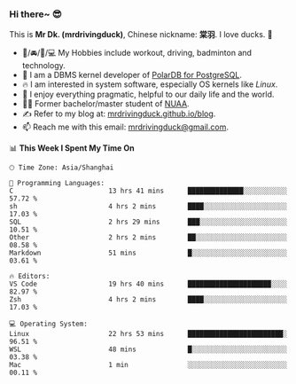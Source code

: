 ### Hi there~ 😎

This is **Mr Dk. (mrdrivingduck)**, Chinese nickname: **棠羽**. I love ducks. 🦆

- 💪/🚘/🏸/💻 My Hobbies include workout, driving, badminton and technology.
- 🍊 I am a DBMS kernel developer of [PolarDB for PostgreSQL](https://github.com/ApsaraDB/PolarDB-for-PostgreSQL).
- 🔥 I am interested in system software, especially OS kernels like *Linux*.
- 🔧 I enjoy everything pragmatic, helpful to our daily life and the world.
- 👨‍🎓 Former bachelor/master student of [NUAA](https://en.wikipedia.org/wiki/Nanjing_University_of_Aeronautics_and_Astronautics).
- ✍ Refer to my blog at: [mrdrivingduck.github.io/blog](https://www.mrdrivingduck.cn/blog/#/).
- 📫 Reach me with this email: [mrdrivingduck@gmail.com](mailto:mrdrivingduck@gmail.com).

<!--START_SECTION:waka-->
📊 **This Week I Spent My Time On** 

```text
🕑︎ Time Zone: Asia/Shanghai

💬 Programming Languages: 
C                        13 hrs 41 mins      ██████████████░░░░░░░░░░░   57.72 % 
sh                       4 hrs 2 mins        ████░░░░░░░░░░░░░░░░░░░░░   17.03 % 
SQL                      2 hrs 29 mins       ███░░░░░░░░░░░░░░░░░░░░░░   10.51 % 
Other                    2 hrs 2 mins        ██░░░░░░░░░░░░░░░░░░░░░░░   08.58 % 
Markdown                 51 mins             █░░░░░░░░░░░░░░░░░░░░░░░░   03.61 % 

🔥 Editors: 
VS Code                  19 hrs 40 mins      █████████████████████░░░░   82.97 % 
Zsh                      4 hrs 2 mins        ████░░░░░░░░░░░░░░░░░░░░░   17.03 % 

💻 Operating System: 
Linux                    22 hrs 53 mins      ████████████████████████░   96.51 % 
WSL                      48 mins             █░░░░░░░░░░░░░░░░░░░░░░░░   03.38 % 
Mac                      1 min               ░░░░░░░░░░░░░░░░░░░░░░░░░   00.11 % 
```


<!--END_SECTION:waka-->

<!-- ![Mr Dk.'s GitHub Stats](https://github-readme-stats.vercel.app/api?username=mrdrivingduck&count_private&show_icons=true&theme=buefy) -->

<!-- ![Most Used Languages](https://github-readme-stats.vercel.app/api/top-langs/?username=mrdrivingduck&exclude_repo=mips32-CPU,snort-tcp-socket&theme=buefy&layout=compact&langs_count=10) -->


<!--
**mrdrivingduck/mrdrivingduck** is a ✨ _special_ ✨ repository because its `README.md` (this file) appears on your GitHub profile.

Here are some ideas to get you started:

- 🔭 I’m currently working on ...
- 🌱 I’m currently learning ...
- 👯 I’m looking to collaborate on ...
- 🤔 I’m looking for help with ...
- 💬 Ask me about ...
- 📫 How to reach me: ...
- 😄 Pronouns: ...
- ⚡ Fun fact: ...
-->
